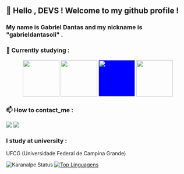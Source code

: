 ## 🖖 Hello , DEVS ! Welcome to my github profile !
### My name is Gabriel Dantas and my nickname is "gabrieldantasoli" .

### 🌱 Currently studying :
<div align="center" display="grid" grid-template-columns="1fr 1fr">
  <img width='100px' src="https://cdn.jsdelivr.net/gh/devicons/devicon/icons/python/python-original.svg" />
  <img width='100px' src="https://cdn.jsdelivr.net/gh/devicons/devicon/icons/html5/html5-original.svg" />
  <img style="background-color: blue" width='100px' src="https://cdn.jsdelivr.net/gh/devicons/devicon/icons/css3/css3-original.svg" />
  <img width='100px' src="https://cdn.jsdelivr.net/gh/devicons/devicon/icons/javascript/javascript-original.svg" />
</div>

### 📫 How to contact_me :
<div style={{"background-color": "red"}}>
  <a href='https:C/api.whatsapp.com/send?phone=5583991866180&text=Ol%C3%A1%20!%20Eu%20vi%20seu%20github%20e%20gostaria%20de%20conversar%20'><img src='https://img.shields.io/badge/WhatsApp-25D366?style=for-the-badge&logo=whatsapp&logoColor=white'></a>
  <a href='mailto:gabriel36dantas@gmail.com'><img src='https://img.shields.io/badge/Gmail-D14836?style=for-the-badge&logo=gmail&logoColor=white'></a>
</div>

### I study at university :
<p>UFCG (Universidade Federal de Campina Grande)</p>


![Karanalpe Status](https://github-readme-stats.vercel.app/api?username=gabrieldantasoli&show_icons=true&theme=chartreuse-dark)
[![Top Linguagens](https://github-readme-stats.vercel.app/api/top-langs/?username=gabrieldantasoli&theme=chartreuse-dark&layout=compact)](https://github.com/anuraghazra/github-readme-stats)
